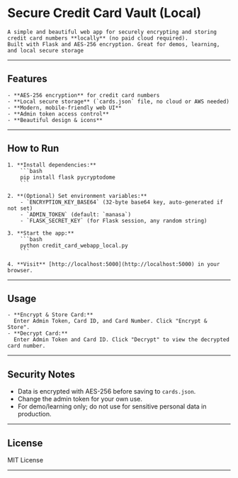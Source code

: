 # Secure Credit Card Vault (Local)

    A simple and beautiful web app for securely encrypting and storing credit card numbers **locally** (no paid cloud required).  
    Built with Flask and AES-256 encryption. Great for demos, learning, and local secure storage

---

## Features

    - **AES-256 encryption** for credit card numbers
    - **Local secure storage** (`cards.json` file, no cloud or AWS needed)
    - **Modern, mobile-friendly web UI**
    - **Admin token access control**
    - **Beautiful design & icons**

---

## How to Run
    
    1. **Install dependencies:**
        ```bash
        pip install flask pycryptodome
        ```
    
    2. **(Optional) Set environment variables:**
        - `ENCRYPTION_KEY_BASE64` (32-byte base64 key, auto-generated if not set)
        - `ADMIN_TOKEN` (default: `manasa`)
        - `FLASK_SECRET_KEY` (for Flask session, any random string)
    
    3. **Start the app:**
        ```bash
        python credit_card_webapp_local.py
        ```
    
    4. **Visit** [http://localhost:5000](http://localhost:5000) in your browser.

---

## Usage

    - **Encrypt & Store Card:**  
      Enter Admin Token, Card ID, and Card Number. Click "Encrypt & Store".
    - **Decrypt Card:**  
      Enter Admin Token and Card ID. Click "Decrypt" to view the decrypted card number.

---

## Security Notes

  - Data is encrypted with AES-256 before saving to `cards.json`.
  - Change the admin token for your own use.
  - For demo/learning only; do not use for sensitive personal data in production.

---

## License

  MIT License

---
